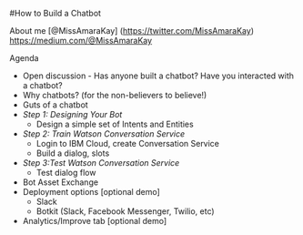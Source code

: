 #How to Build a Chatbot

About me
[@MissAmaraKay] (https://twitter.com/MissAmaraKay)
https://medium.com/@MissAmaraKay

Agenda
* Open discussion - Has anyone built a chatbot? Have you interacted with a chatbot?
* Why chatbots? (for the non-believers to believe!)
* Guts of a chatbot 
* *Step 1: Designing Your Bot*
    * Design a simple set of Intents and Entities
* *Step 2: Train Watson Conversation Service*
  * Login to IBM Cloud, create Conversation Service
  * Build a dialog, slots
* *Step 3:Test Watson Conversation Service*
  * Test dialog flow
* Bot Asset Exchange
* Deployment options [optional demo]
    * Slack
    * Botkit (Slack, Facebook Messenger, Twilio, etc)
* Analytics/Improve tab [optional demo]
